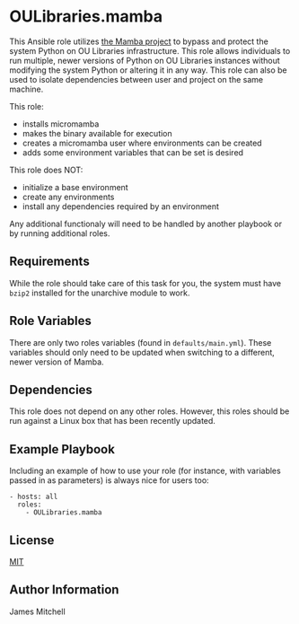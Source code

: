 OULibraries.mamba
=========

This Ansible role utilizes [the Mamba project](https://mamba.readthedocs.io/en/latest/) to bypass and protect the system Python on OU Libraries infrastructure. This role allows individuals to run multiple, newer versions of Python on OU Libraries instances without modifying the system Python or altering it in any way. This role can also be used to isolate dependencies between user and project on the same machine.

This role:

 - installs micromamba
 - makes the binary available for execution
 - creates a micromamba user where environments can be created
 - adds some environment variables that can be set is desired
 

 This role does NOT:
 
 - initialize a base environment
 - create any environments
 - install any dependencies required by an environment

Any additional functionaly will need to be handled by another playbook or by running additional roles.

Requirements
------------

While the role should take care of this task for you, the system must have `bzip2` installed for the unarchive module to work.

Role Variables
--------------

There are only two roles variables (found in `defaults/main.yml`). These variables should only need to be updated when switching to a different, newer version of Mamba.

Dependencies
------------

This role does not depend on any other roles. However, this roles should be run against a Linux box that has been recently updated.

Example Playbook
----------------

Including an example of how to use your role (for instance, with variables passed in as parameters) is always nice for users too:

    - hosts: all
      roles:
        - OULibraries.mamba

License
-------

[MIT](https://github.com/OULibraries/ansible-role-mamba/blob/master/LICENSE)

Author Information
------------------

James Mitchell
